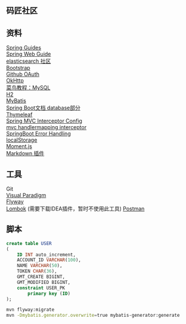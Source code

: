 ## 码匠社区

## 资料

[Spring Guides](https://spring.io/guides)  
[Spring Web Guide](https://spring.io/guides/gs/serving-web-content/)  
[elasticsearch 社区](https://elasticsearch.cn/)  
[Bootstrap](https://v3.bootcss.com/)  
[Github OAuth](https://developer.github.com/apps/building-oauth-apps/)  
[OkHttp](https://square.github.io/okhttp/)  
[菜鸟教程：MySQL](https://www.runoob.com/mysql/mysql-tutorial.html)  
[H2](https://www.h2database.com/html/main.html)  
[MyBatis](https://mybatis.org/spring-boot-starter/mybatis-spring-boot-autoconfigure/)  
[Spring Boot文档 database部分](https://docs.spring.io/spring-boot/docs/2.1.13.RELEASE/reference/html/boot-features-sql.html#boot-features-embedded-database-support)  
[Thymeleaf](https://www.thymeleaf.org/doc/tutorials/3.0/usingthymeleaf.html)  
[Spring MVC Interceptor Config](https://docs.spring.io/spring/docs/5.2.5.RELEASE/spring-framework-reference/web.html#mvc-config-interceptors)  
[mvc handlermapping interceptor](https://docs.spring.io/spring/docs/5.2.5.RELEASE/spring-framework-reference/web.html#mvc-handlermapping-interceptor)  
[SpringBoot Error Handling](https://docs.spring.io/spring-boot/docs/2.2.6.RELEASE/reference/html/spring-boot-features.html#boot-features)     
[localStorage](https://www.runoob.com/html/html5-webstorage.html)  
[Moment.js](https://momentjs.com/)  
[Markdown 插件](https://github.com/pandao/editor.md)



## 工具
Git  
[Visual Paradigm](https://www.visual-paradigm.com/cn/download/community.jsp)  
[Flyway](https://flywaydb.org/getstarted/firststeps/maven)  
[Lombok](https://projectlombok.org/) (需要下载IDEA插件，暂时不使用此工具)
[Postman](https://chrome.google.com/webstore/detail/coohjcphdfgbiolnekdpbcijmhambjff)

 
## 脚本
```sql
create table USER
(
	ID INT auto_increment,
	ACCOUNT_ID VARCHAR(100),
	NAME VARCHAR(50),
	TOKEN CHAR(36),
	GMT_CREATE BIGINT,
	GMT_MODIFIED BIGINT,
	constraint USER_PK
		primary key (ID)
);
```
```bash
mvn flyway:migrate
mvn -Dmybatis.generator.overwrite=true mybatis-generator:generate
```